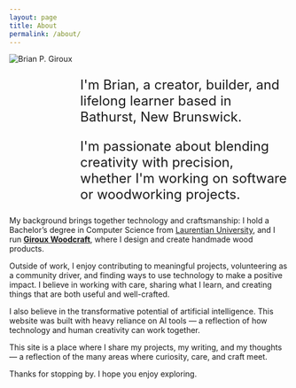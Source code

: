 ```yaml
---
layout: page
title: About
permalink: /about/
---
```


<div class="clearfix">
  <img src="{{ '/assets/images/Brian.jpg' | relative_url }}"
       class="img-fluid float-md-end ms-md-4 mb-3 rounded shadow"
       alt="Brian P. Giroux"
       style="max-width: 250px;">

  <div class="float-md-start me-md-4 mb-3"
       style="max-width: 45ch;
              margin-left: 8rem;
              font-size: 1.5rem;">
    <p>
      I'm Brian, a creator, builder, and lifelong learner based in Bathurst, New Brunswick.
    </p>
    <p>
      I'm passionate about blending creativity with precision, whether I'm working on software or woodworking projects.
    </p>
  </div>
</div>

<div class="clearfix"></div>

My background brings together technology and craftsmanship: I hold a Bachelor’s degree in Computer Science from [Laurentian University](https://laurentian.ca/), and I run [**Giroux Woodcraft**](https://girouxwoodcraft.ca/), where I design and create handmade wood products.

Outside of work, I enjoy contributing to meaningful projects, volunteering as a community driver, and finding ways to use technology to make a positive impact. I believe in working with care, sharing what I learn, and creating things that are both useful and well-crafted.

I also believe in the transformative potential of artificial intelligence. This website was built with heavy reliance on AI tools — a reflection of how technology and human creativity can work together.

This site is a place where I share my projects, my writing, and my thoughts — a reflection of the many areas where curiosity, care, and craft meet.

Thanks for stopping by. I hope you enjoy exploring.

